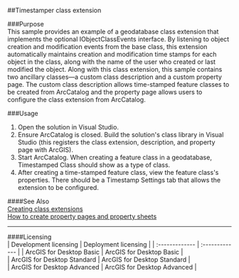 ##Timestamper class extension

###Purpose  
This sample provides an example of a geodatabase class extension that implements the optional IObjectClassEvents interface. By listening to object creation and modification events from the base class, this extension automatically maintains creation and modification time stamps for each object in the class, along with the name of the user who created or last modified the object. Along with this class extension, this sample contains two ancillary classes—a custom class description and a custom property page. The custom class description allows time-stamped feature classes to be created from ArcCatalog and the property page allows users to configure the class extension from ArcCatalog.  


###Usage
1. Open the solution in Visual Studio.  
1. Ensure ArcCatalog is closed. Build the solution's class library in Visual Studio (this registers the class extension, description, and property page with ArcGIS).  
1. Start ArcCatalog. When creating a feature class in a geodatabase, Timestamped Class should show as a type of class.  
1. After creating a time-stamped feature class, view the feature class's properties. There should be a Timestamp Settings tab that allows the extension to be configured.  







####See Also  
[Creating class extensions](http://desktop.arcgis.com/search/?q=Creating%20class%20extensions&p=0&language=en&product=arcobjects-sdk-dotnet&version=&n=15&collection=help)  
[How to create property pages and property sheets](http://desktop.arcgis.com/search/?q=How%20to%20create%20property%20pages%20and%20property%20sheets&p=0&language=en&product=arcobjects-sdk-dotnet&version=&n=15&collection=help)  


---------------------------------

####Licensing  
| Development licensing | Deployment licensing | 
| :------------- | :------------- | 
| ArcGIS for Desktop Basic | ArcGIS for Desktop Basic |  
| ArcGIS for Desktop Standard | ArcGIS for Desktop Standard |  
| ArcGIS for Desktop Advanced | ArcGIS for Desktop Advanced |  


